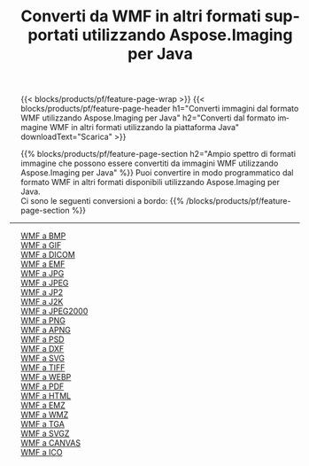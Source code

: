 ﻿---
title: Converti da WMF in altri formati supportati utilizzando Aspose.Imaging per Java 
weight: 3920
url: /it/java/conversion/from/wmf 
lang: it
langdirlevel: 2
locales: zh-hans,ja,it,ru,de,es,fr,nl,id,lt,pl,pt,vi,tr,ko,zh-hant,ar,hi,th,sv,cs,uk,he
description: Aspose.Imaging può facilmente convertire da WMF ad altri formati utilizzando la piattaforma Java
---

{{< blocks/products/pf/feature-page-wrap >}}
{{< blocks/products/pf/feature-page-header h1="Converti immagini dal formato WMF utilizzando Aspose.Imaging per Java" h2="Converti dal formato immagine WMF in altri formati utilizzando la piattaforma Java" downloadText="Scarica" >}}


{{% blocks/products/pf/feature-page-section  h2="Ampio spettro di formati immagine che possono essere convertiti da immagini WMF utilizzando Aspose.Imaging per Java" %}}
Puoi convertire in modo programmatico dal formato WMF in altri formati disponibili utilizzando
Aspose.Imaging per Java.
<br/>
Ci sono le seguenti conversioni a bordo:
{{% /blocks/products/pf/feature-page-section %}}
<div class="container-fluid productfamilypage bg-gray">
    <div class="convertypes bg-gray agp-content section">
        <div class="container">
		<hr style="margin-left:-20px;"/>
		<div class="row other-converters">
		    <div class='col-md-2 other-converter remove-lp remove-rp'><a href="/imaging/it/java/conversion/wmf-to-bmp" >WMF a BMP</a></div><div class='col-md-2 other-converter remove-lp remove-rp'><a href="/imaging/it/java/conversion/wmf-to-gif" >WMF a GIF</a></div><div class='col-md-2 other-converter remove-lp remove-rp'><a href="/imaging/it/java/conversion/wmf-to-dicom" >WMF a DICOM</a></div><div class='col-md-2 other-converter remove-lp remove-rp'><a href="/imaging/it/java/conversion/wmf-to-emf" >WMF a EMF</a></div><div class='col-md-2 other-converter remove-lp remove-rp'><a href="/imaging/it/java/conversion/wmf-to-jpg" >WMF a JPG</a></div><div class='col-md-2 other-converter remove-lp remove-rp'><a href="/imaging/it/java/conversion/wmf-to-jpeg" >WMF a JPEG</a></div><div class='col-md-2 other-converter remove-lp remove-rp'><a href="/imaging/it/java/conversion/wmf-to-jp2" >WMF a JP2</a></div><div class='col-md-2 other-converter remove-lp remove-rp'><a href="/imaging/it/java/conversion/wmf-to-j2k" >WMF a J2K</a></div><div class='col-md-2 other-converter remove-lp remove-rp'><a href="/imaging/it/java/conversion/wmf-to-jpeg2000" >WMF a JPEG2000</a></div><div class='col-md-2 other-converter remove-lp remove-rp'><a href="/imaging/it/java/conversion/wmf-to-png" >WMF a PNG</a></div><div class='col-md-2 other-converter remove-lp remove-rp'><a href="/imaging/it/java/conversion/wmf-to-apng" >WMF a APNG</a></div><div class='col-md-2 other-converter remove-lp remove-rp'><a href="/imaging/it/java/conversion/wmf-to-psd" >WMF a PSD</a></div><div class='col-md-2 other-converter remove-lp remove-rp'><a href="/imaging/it/java/conversion/wmf-to-dxf" >WMF a DXF</a></div><div class='col-md-2 other-converter remove-lp remove-rp'><a href="/imaging/it/java/conversion/wmf-to-svg" >WMF a SVG</a></div><div class='col-md-2 other-converter remove-lp remove-rp'><a href="/imaging/it/java/conversion/wmf-to-tiff" >WMF a TIFF</a></div><div class='col-md-2 other-converter remove-lp remove-rp'><a href="/imaging/it/java/conversion/wmf-to-webp" >WMF a WEBP</a></div><div class='col-md-2 other-converter remove-lp remove-rp'><a href="/imaging/it/java/conversion/wmf-to-pdf" >WMF a PDF</a></div><div class='col-md-2 other-converter remove-lp remove-rp'><a href="/imaging/it/java/conversion/wmf-to-html" >WMF a HTML</a></div><div class='col-md-2 other-converter remove-lp remove-rp'><a href="/imaging/it/java/conversion/wmf-to-emz" >WMF a EMZ</a></div><div class='col-md-2 other-converter remove-lp remove-rp'><a href="/imaging/it/java/conversion/wmf-to-wmz" >WMF a WMZ</a></div><div class='col-md-2 other-converter remove-lp remove-rp'><a href="/imaging/it/java/conversion/wmf-to-tga" >WMF a TGA</a></div><div class='col-md-2 other-converter remove-lp remove-rp'><a href="/imaging/it/java/conversion/wmf-to-svgz" >WMF a SVGZ</a></div><div class='col-md-2 other-converter remove-lp remove-rp'><a href="/imaging/it/java/conversion/wmf-to-canvas" >WMF a CANVAS</a></div><div class='col-md-2 other-converter remove-lp remove-rp'><a href="/imaging/it/java/conversion/wmf-to-ico" >WMF a ICO</a></div>
                </div>
        </div>
    </div>
</div>
<br/>

